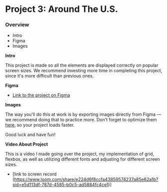 # Project 3: Around The U.S.

### Overview

- Intro
- Figma
- Images

**Intro**

This project is made so all the elements are displayed correctly on popular screen sizes. We recommend investing more time in completing this project, since it's more difficult than previous ones.

**Figma**

- [Link to the project on Figma](https://www.figma.com/file/ii4xxsJ0ghevUOcssTlHZv/Sprint-3%3A-Around-the-US?node-id=0%3A1)

**Images**

The way you'll do this at work is by exporting images directly from Figma — we recommend doing that to practice more. Don't forget to optimize them [here](https://tinypng.com/), so your project loads faster.

Good luck and have fun!

**Video About Project**

This is a video I made going over the project, my implementation of grid, flexbox, as well as utilizing different fonts and adjusting for different screen sizes.

- [link to screen record (https://www.loom.com/share/e224d6f8ccfa43859574237a85e62a1b?sid=e5d113df-787d-4585-b0c5-ad5884fc4ce1)]
